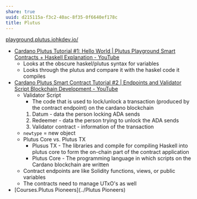 ```yaml
---
share: true
uuid: d215115a-f3c2-40ac-8f35-0f6640ef178c
title: Plutus
---
```

[playground.plutus.iohkdev.io/](https://playground.plutus.iohkdev.io/)

* [Cardano Plutus Tutorial #1: Hello World | Plutus Playground Smart Contracts + Haskell Explanation - YouTube](https://www.youtube.com/watch?v=HtjOWAEzWL8)
  * Looks at the obscure haskel/plutus syntax for variables
  * Looks through the plutus and compare it with the haskel code it compiles
* [Cardano Plutus Smart Contract Tutorial #2 | Endpoints and Validator Script Blockchain Development - YouTube](https://www.youtube.com/watch?v=Sq4q-86LRis)
  * Validator Script
    * The code that is used to lock/unlock a transaction (produced by the contract endpoint) on the cardano blockchain
    1. Datum - data the person locking ADA sends
    2. Redeemer - data the person trying to unlock the ADA sends
    3. Validator contract - information of the transaction
  * `newtype` = new object
  * Plutus Core vs. Plutus TX
    * Plusus TX - The libraries and compile for compiling Haskell into plutus core to form the on-chain part of the contract application
    * Plutus Core - The programming language in which scripts on the Cardano blockchain are written
  * Contract endpoints are like Solidity functions, views, or public variables
  * The contracts need to manage UTxO's as well
* [Courses.Plutus Pioneers](../Plutus Pioneers)